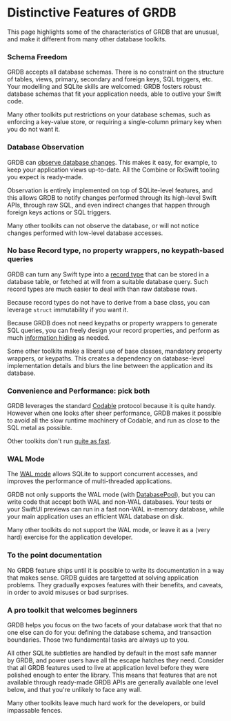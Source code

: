 Distinctive Features of GRDB
============================

This page highlights some of the characteristics of GRDB that are unusual, and make it different from many other database toolkits.

### Schema Freedom

GRDB accepts all database schemas. There is no constraint on the structure of tables, views, primary, secondary and foreign keys, SQL triggers, etc. Your modelling and SQLite skills are welcomed: GRDB fosters robust database schemas that fit your application needs, able to outlive your Swift code.

Many other toolkits put restrictions on your database schemas, such as enforcing a key-value store, or requiring a single-column primary key when you do not want it.

### Database Observation

GRDB can [observe database changes](../README.md#database-changes-observation). This makes it easy, for example, to keep your application views up-to-date. All the Combine or RxSwift tooling you expect is ready-made.

Observation is entirely implemented on top of SQLite-level features, and this allows GRDB to notify changes performed through its high-level Swift APIs, through raw SQL, and even indirect changes that happen through foreign keys actions or SQL triggers.

Many other toolkits can not observe the database, or will not notice changes performed with low-level database accesses.

### No base Record type, no property wrappers, no keypath-based queries

GRDB can turn any Swift type into a [record type](../README.md#records) that can be stored in a database table, or fetched at will from a suitable database query. Such record types are much easier to deal with than raw database rows.

Because record types do not have to derive from a base class, you can leverage `struct` immutability if you want it.

Because GRDB does not need keypaths or property wrappers to generate SQL queries, you can freely design your record properties, and perform as much [information hiding](https://en.wikipedia.org/wiki/Information_hiding) as needed.

Some other toolkits make a liberal use of base classes, mandatory property wrappers, or keypaths. This creates a dependency on database-level implementation details and blurs the line between the application and its database.

### Convenience and Performance: pick both

GRDB leverages the standard [Codable](https://developer.apple.com/documentation/foundation/archives_and_serialization/encoding_and_decoding_custom_types) protocol because it is quite handy. However when one looks after sheer performance, GRDB makes it possible to avoid all the slow runtime machinery of Codable, and run as close to the SQL metal as possible.

Other toolkits don't run [quite as fast](https://github.com/groue/GRDB.swift/wiki/Performance).

### WAL Mode

The [WAL mode](https://sqlite.org/wal.html) allows SQLite to support concurrent accesses, and improves the performance of multi-threaded applications.

GRDB not only supports the WAL mode (with [DatabasePool](../README.md#database-pools)), but you can write code that accept both WAL and non-WAL databases. Your tests or your SwiftUI previews can run in a fast non-WAL in-memory database, while your main application uses an efficient WAL database on disk.

Many other toolkits do not support the WAL mode, or leave it as a (very hard) exercise for the application developer.

### To the point documentation

No GRDB feature ships until it is possible to write its documentation in a way that makes sense. GRDB guides are targetted at solving application problems. They gradually exposes features with their benefits, and caveats, in order to avoid misuses or bad surprises.

### A pro toolkit that welcomes beginners

GRDB helps you focus on the two facets of your database work that that no one else can do for you: defining the database schema, and transaction boundaries. Those two fundamental tasks are always up to you.

All other SQLite subtleties are handled by default in the most safe manner by GRDB, and power users have all the escape hatches they need. Consider that all GRDB features used to live at application level before they were polished enough to enter the library. This means that features that are not available through ready-made GRDB APIs are generally available one level below, and that you're unlikely to face any wall.

Many other toolkits leave much hard work for the developers, or build impassable fences.
